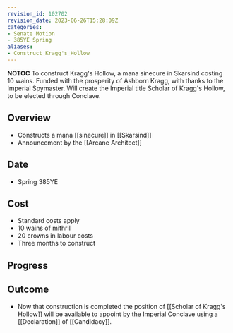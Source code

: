 ```yaml
---
revision_id: 102702
revision_date: 2023-06-26T15:28:09Z
categories:
- Senate Motion
- 385YE Spring
aliases:
- Construct_Kragg's_Hollow
---
```



__NOTOC__
To construct Kragg's Hollow, a mana sinecure in Skarsind costing 10 wains. Funded with the prosperity of Ashborn Kragg, with thanks to the Imperial Spymaster. Will create the Imperial title Scholar of Kragg's Hollow, to be elected through Conclave.
## Overview
* Constructs a mana [[sinecure]] in [[Skarsind]]
* Announcement by the [[Arcane Architect]]
## Date
* Spring 385YE
## Cost
* Standard costs apply
* 10 wains of mithril
* 20 crowns in labour costs
* Three months to construct
## Progress

## Outcome
* Now that construction is completed the position of [[Scholar of Kragg's Hollow]] will be available to appoint by the Imperial Conclave using a [[Declaration]] of [[Candidacy]].